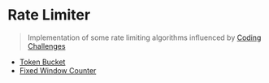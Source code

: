 # Rate Limiter

> Implementation of some rate limiting algorithms influenced by [Coding Challenges](https://codingchallenges.fyi/challenges/challenge-rate-limiter)

* [Token Bucket](/internal/tokenbucket/)
* [Fixed Window Counter](/internal/fixedwindowcounter/)
